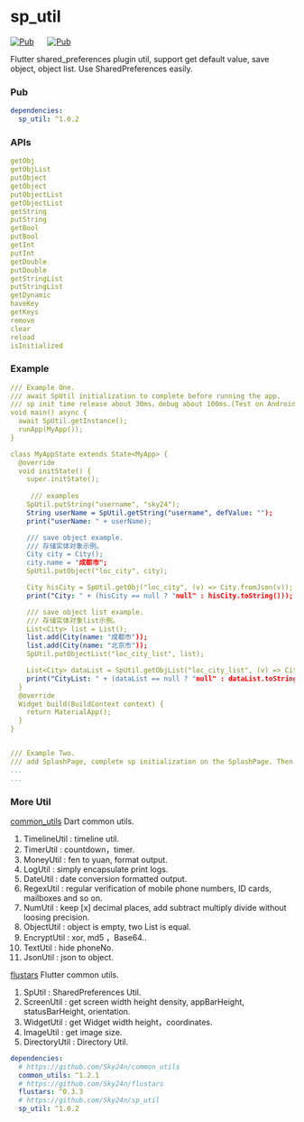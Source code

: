 # sp_util
[![Pub](https://img.shields.io/pub/v/sp_util.svg?style=flat-square&color=009688)](https://pub.dartlang.org/packages/sp_util)&nbsp;&nbsp;&nbsp;&nbsp;&nbsp;&nbsp;[![Pub](https://img.shields.io/pub/v/sp_util.svg?style=flat-square&color=2196F3)](https://pub.flutter-io.cn/packages/sp_util)

Flutter shared_preferences plugin util, support get default value, save object, object list. Use SharedPreferences easily.

### Pub
```yaml
dependencies:
  sp_util: ^1.0.2
```

### APIs
```yaml
getObj
getObjList
putObject
getObject
putObjectList
getObjectList
getString
putString
getBool
putBool
getInt
putInt
getDouble
putDouble
getStringList
putStringList
getDynamic
haveKey
getKeys
remove
clear
reload
isInitialized
```

### Example
```yaml
/// Example One.
/// await SpUtil initialization to complete before running the app.
/// sp init time release about 30ms，debug about 100ms.(Test on Android.)
void main() async {
  await SpUtil.getInstance();
  runApp(MyApp());
}

class MyAppState extends State<MyApp> {
  @override
  void initState() {
    super.initState();
 
     /// examples
    SpUtil.putString("username", "sky24");
    String userName = SpUtil.getString("username", defValue: "");
    print("userName: " + userName);

    /// save object example.
    /// 存储实体对象示例。
    City city = City();
    city.name = "成都市";
    SpUtil.putObject("loc_city", city);

    City hisCity = SpUtil.getObj("loc_city", (v) => City.fromJson(v));
    print("City: " + (hisCity == null ? "null" : hisCity.toString()));

    /// save object list example.
    /// 存储实体对象list示例。
    List<City> list = List();
    list.add(City(name: "成都市"));
    list.add(City(name: "北京市"));
    SpUtil.putObjectList("loc_city_list", list);

    List<City> dataList = SpUtil.getObjList("loc_city_list", (v) => City.fromJson(v));
    print("CityList: " + (dataList == null ? "null" : dataList.toString()));
  }
  @override
  Widget build(BuildContext context) {
    return MaterialApp();
  }
}  


/// Example Two.
/// add SplashPage, complete sp initialization on the SplashPage. Then you can use it synchronously to the homepage。
...
...
```

### More Util
[common_utils](https://github.com/Sky24n/common_utils) Dart common utils.
1. TimelineUtil     : timeline util.
2. TimerUtil        : countdown，timer.
3. MoneyUtil        : fen to yuan, format output.
4. LogUtil          : simply encapsulate print logs.
5. DateUtil         : date conversion formatted output.
6. RegexUtil        : regular verification of mobile phone numbers, ID cards, mailboxes and so on.
7. NumUtil          : keep [x] decimal places, add subtract multiply divide without loosing precision.
8. ObjectUtil       : object is empty, two List is equal.
9. EncryptUtil      : xor, md5 ，Base64..
10. TextUtil        : hide phoneNo.
11. JsonUtil        : json to object.

[flustars](https://github.com/Sky24n/flustars) Flutter common utils.
1. SpUtil           : SharedPreferences Util.
2. ScreenUtil       : get screen width height density, appBarHeight, statusBarHeight, orientation.
3. WidgetUtil       : get Widget width height，coordinates.
4. ImageUtil        : get image size.
5. DirectoryUtil    : Directory Util.

```yaml
dependencies:
  # https://github.com/Sky24n/common_utils
  common_utils: ^1.2.1
  # https://github.com/Sky24n/flustars
  flustars: ^0.3.3
  # https://github.com/Sky24n/sp_util
  sp_util: ^1.0.2
```